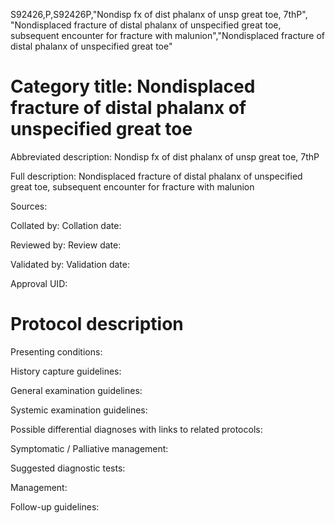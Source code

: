 S92426,P,S92426P,"Nondisp fx of dist phalanx of unsp great toe, 7thP", "Nondisplaced fracture of distal phalanx of unspecified great toe, subsequent encounter for fracture with malunion","Nondisplaced fracture of distal phalanx of unspecified great toe"
# Category title: Nondisplaced fracture of distal phalanx of unspecified great toe

Abbreviated description: Nondisp fx of dist phalanx of unsp great toe, 7thP

Full description: Nondisplaced fracture of distal phalanx of unspecified great toe, subsequent encounter for fracture with malunion

Sources:

Collated by:
Collation date:

Reviewed by:
Review date:

Validated by:
Validation date:

Approval UID:

# Protocol description

Presenting conditions:

History capture guidelines:

General examination guidelines:

Systemic examination guidelines:

Possible differential diagnoses with links to related protocols:

Symptomatic / Palliative management:

Suggested diagnostic tests:

Management:

Follow-up guidelines:
